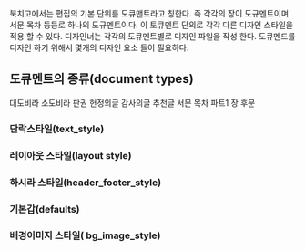 

북치고에서는 편집의 기본 단위를 도큐맨트라고 칭한다.
즉 각각의 장이 도규멘트이며 서문 목차 등등로 하나의 도규멘트이다.
이 토큐멘트 단의로 각각 다른 디자인 스타일을 적용 할 수 있다.
디자인너는 각각의 도큐멘트별로 디자인 파일을 작성 한다.
도큐멘드를 디자인 하기 위해서 몇개의 디자인 요소 들이 필요하다.

## 도큐멘트의 종류(document types)

대도비라
소도비라
판권
헌정의글
감사의글
추천글
서문
목차
파트1
장
후문

### 단락스타일(text_style)

### 레이아웃 스타일(layout style)

### 하시라 스타일(header_footer_style)

### 기본갑(defaults)

### 배경이미지 스타일( bg_image_style)